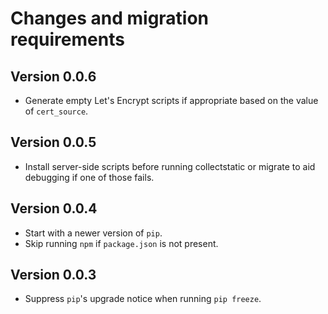 # Changes and migration requirements

## Version 0.0.6

* Generate empty Let's Encrypt scripts if appropriate based on the value of
  `cert_source`.

## Version 0.0.5

* Install server-side scripts before running collectstatic or migrate
  to aid debugging if one of those fails.

## Version 0.0.4

* Start with a newer version of `pip`.
* Skip running `npm` if `package.json` is not present.

## Version 0.0.3

* Suppress `pip`'s upgrade notice when running `pip freeze`.

